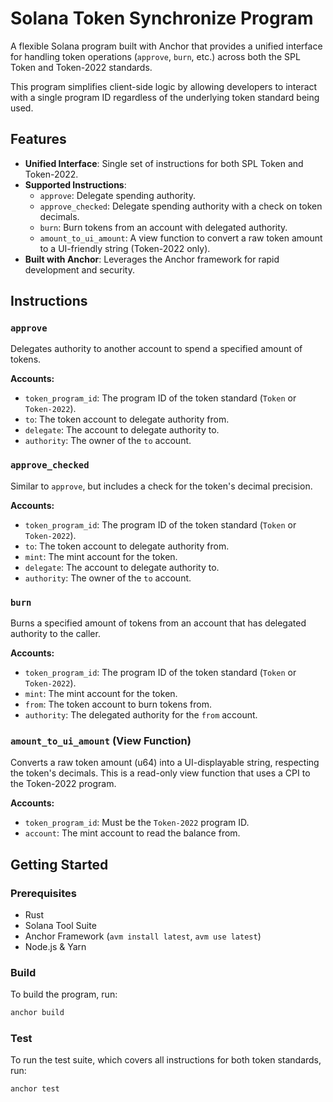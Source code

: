 # Solana Token Synchronize Program

A flexible Solana program built with Anchor that provides a unified interface for handling token operations (`approve`, `burn`, etc.) across both the SPL Token and Token-2022 standards.

This program simplifies client-side logic by allowing developers to interact with a single program ID regardless of the underlying token standard being used.

## Features

-   **Unified Interface**: Single set of instructions for both SPL Token and Token-2022.
-   **Supported Instructions**:
    -   `approve`: Delegate spending authority.
    -   `approve_checked`: Delegate spending authority with a check on token decimals.
    -   `burn`: Burn tokens from an account with delegated authority.
    -   `amount_to_ui_amount`: A view function to convert a raw token amount to a UI-friendly string (Token-2022 only).
-   **Built with Anchor**: Leverages the Anchor framework for rapid development and security.

## Instructions

### `approve`
Delegates authority to another account to spend a specified amount of tokens.

**Accounts:**
- `token_program_id`: The program ID of the token standard (`Token` or `Token-2022`).
- `to`: The token account to delegate authority from.
- `delegate`: The account to delegate authority to.
- `authority`: The owner of the `to` account.

### `approve_checked`
Similar to `approve`, but includes a check for the token's decimal precision.

**Accounts:**
- `token_program_id`: The program ID of the token standard (`Token` or `Token-2022`).
- `to`: The token account to delegate authority from.
- `mint`: The mint account for the token.
- `delegate`: The account to delegate authority to.
- `authority`: The owner of the `to` account.

### `burn`
Burns a specified amount of tokens from an account that has delegated authority to the caller.

**Accounts:**
- `token_program_id`: The program ID of the token standard (`Token` or `Token-2022`).
- `mint`: The mint account for the token.
- `from`: The token account to burn tokens from.
- `authority`: The delegated authority for the `from` account.

### `amount_to_ui_amount` (View Function)
Converts a raw token amount (u64) into a UI-displayable string, respecting the token's decimals. This is a read-only view function that uses a CPI to the Token-2022 program.

**Accounts:**
- `token_program_id`: Must be the `Token-2022` program ID.
- `account`: The mint account to read the balance from.

## Getting Started

### Prerequisites

-   Rust
-   Solana Tool Suite
-   Anchor Framework (`avm install latest`, `avm use latest`)
-   Node.js & Yarn

### Build

To build the program, run:

```sh
anchor build
```

### Test

To run the test suite, which covers all instructions for both token standards, run:

```sh
anchor test
```

